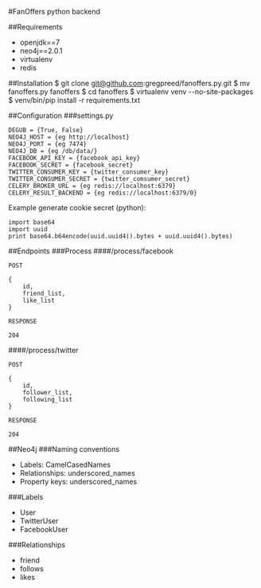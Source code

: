 #FanOffers python backend

##Requirements
  - openjdk==7
  - neo4j==2.0.1
  - virtualenv
  - redis

##Installation
	$ git clone git@github.com:gregpreed/fanoffers.py.git
	$ mv fanoffers.py fanoffers
	$ cd fanoffers
	$ virtualenv venv --no-site-packages
	$ venv/bin/pip install -r requirements.txt

##Configuration
###settings.py

	DEGUB = {True, False}
	NEO4J_HOST = {eg http://localhost}
	NEO4J_PORT = {eg 7474}
	NEO4J_DB = {eg /db/data/}
	FACEBOOK_API_KEY = {facebook_api_key}
	FACEBOOK_SECRET = {facebook_secret}
	TWITTER_CONSUMER_KEY = {twitter_consumer_key}
	TWITTER_CONSUMER_SECRET = {twitter_comsumer_secret}
	CELERY_BROKER_URL = {eg redis://localhost:6379}
	CELERY_RESULT_BACKEND = {eg redis://localhost:6379/0}
	
Example generate cookie secret (python):

	import base64
	import uuid
	print base64.b64encode(uuid.uuid4().bytes + uuid.uuid4().bytes)

##Endpoints
###Process
####/process/facebook

	POST
	
	{
		id,
		friend_list,
		like_list
	}
	
	RESPONSE
	
	204
	
####/process/twitter

	POST
	
	{
		id,
		follower_list,
		following_list
	}
	
	RESPONSE
	
	204	
	
	
##Neo4j
###Naming conventions
  - Labels: CamelCasedNames
  - Relationships: underscored_names
  - Property keys: underscored_names
  
###Labels
  - User
  - TwitterUser
  - FacebookUser
  
###Relationships
  - friend
  - follows
  - likes